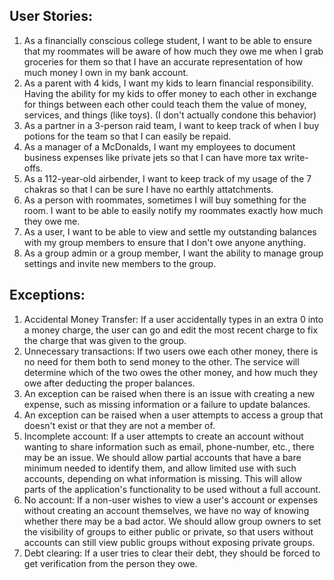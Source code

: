 ## User Stories:

1. As a financially conscious college student, I want to be able to ensure that my roommates will be aware of how much they owe me when I grab groceries for them so that I have an accurate representation of how much money I own in my bank account.
2. As a parent with 4 kids, I want my kids to learn financial responsibility. Having the ability for my kids to offer money to each other in exchange for things between each other could teach them the value of money, services, and things (like toys). (I don't actually condone this behavior)
3. As a partner in a 3-person raid team, I want to keep track of when I buy potions for the team so that I can easily be repaid.
4. As a manager of a McDonalds, I want my employees to document business expenses like private jets so that I can have more tax write-offs.
5. As a 112-year-old airbender, I want to keep track of my usage of the 7 chakras so that I can be sure I have no earthly attatchments.
6. As a person with roommates, sometimes I will buy something for the room. I want to be able to easily notify my roommates exactly how much they owe me.
7. As a user, I want to be able to view and settle my outstanding balances with my group members to ensure that I don't owe anyone anything.
8. As a group admin or a group member, I want the ability to manage group settings and invite new members to the group.


## Exceptions:

1. Accidental Money Transfer: If a user accidentally types in an extra 0 into a money charge, the user can go and edit the most recent charge to fix the charge that was given to the group.
2. Unnecessary transactions: If two users owe each other money, there is no need for them both to send money to the other. The service will determine which of the two owes the other money, and how much they owe after deducting the proper balances.
3. An exception can be raised when there is an issue with creating a new expense, such as missing information or a failure to update balances.
4. An exception can be raised when a user attempts to access a group that doesn't exist or that they are not a member of.
5. Incomplete account: If a user attempts to create an account without wanting to share information such as email, phone-number, etc., there may be an issue. We should allow partial accounts that have a bare minimum needed to identify them, and allow limited use with such accounts, depending on what information is missing. This will allow parts of the application's functionality to be used without a full account.
6. No account: If a non-user wishes to view a user's account or expenses without creating an account themselves, we have no way of knowing whether there may be a bad actor. We should allow group owners to set the visibility of groups to either public or private, so that users without accounts can still view public groups without exposing private groups.
7. Debt clearing: If a user tries to clear their debt, they should be forced to get verification from the person they owe.


